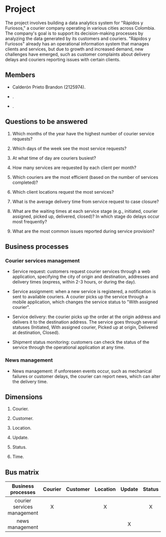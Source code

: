 # Project

The project involves building a data analytics system for "Rápidos y Furiosos," a courier company operating in various cities across Colombia. The company's goal is to support its decision-making processes by analyzing the data generated by its customers and couriers. "Rápidos y Furiosos" already has an operational information system that manages clients and services, but due to growth and increased demand, new challenges have emerged, such as customer complaints about delivery delays and couriers reporting issues with certain clients.

## Members

- Calderón Prieto Brandon (2125974).

- .

- .

## Questions to be answered

1. Which months of the year have the highest number of courier service requests?

2. Which days of the week see the most service requests?

3. At what time of day are couriers busiest?

4. How many services are requested by each client per month?

5. Which couriers are the most efficient (based on the number of services completed)?

6. Which client locations request the most services?

7. What is the average delivery time from service request to case closure?

8. What are the waiting times at each service stage (e.g., initiated, courier assigned, picked up, delivered, closed)? In which stage do delays occur most frequently?

9. What are the most common issues reported during service provision?

## Business processes

### Courier services management

- Service request: customers request courier services through a web application, specifying the city of origin and destination, addresses and delivery times (express, within 2-3 hours, or during the day).

- Service assignment: when a new service is registered, a notification is sent to available couriers. A courier picks up the service through a mobile application, which changes the service status to "With assigned courier".

- Service delivery: the courier picks up the order at the origin address and delivers it to the destination address. The service goes through several statuses (Initiated, With assigned courier, Picked up at origin, Delivered at destination, Closed).

- Shipment status monitoring: customers can check the status of the service through the operational application at any time.

### News management

- News management: if unforeseen events occur, such as mechanical failures or customer delays, the courier can report news, which can alter the delivery time.

## Dimensions

1. Courier.

2. Customer.

3. Location.

4. Update.

5. Status.

6. Time.

## Bus matrix

|     Business processes      | Courier | Customer | Location | Update | Status | Time |
|:---------------------------:|:-------:|:--------:|:--------:|:------:|:------:|:----:|
| courier services management |    X    |          |    X     |        |   X    |  X   |
|       news management       |         |          |          |   X    |        |  X   |
